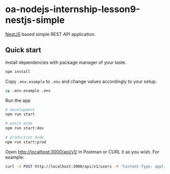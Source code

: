 # oa-nodejs-internship-lesson9-nestjs-simple

[NestJS](https://github.com/nestjs/nest) based simple REST API application.

## Quick start

Install dependencies with package manager of your taste.

```bash
npm install
```

Copy `.env.example` to `.env` and change values accordingly to your setup.

```bash
cp .env.example .env
```

Run the app

```bash
# development
npm run start

# watch mode
npm run start:dev

# production mode
npm run start:prod
```

Open [http://localhost:3000/api/v1/](http://localhost:3000/api/v1/) in Postman or CURL it as you wish. For example:

```bash
curl -X POST http://localhost:3000/api/v1/users -H "Content-Type: application/json" -d '{"email":"test@test.com", "firstName":"Test"}'
```
